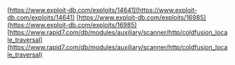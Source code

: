 [https://www.exploit-db.com/exploits/14641](https://www.exploit-db.com/exploits/14641)
[https://www.exploit-db.com/exploits/16985](https://www.exploit-db.com/exploits/16985)
[https://www.rapid7.com/db/modules/auxiliary/scanner/http/coldfusion_locale_traversal](https://www.rapid7.com/db/modules/auxiliary/scanner/http/coldfusion_locale_traversal)
